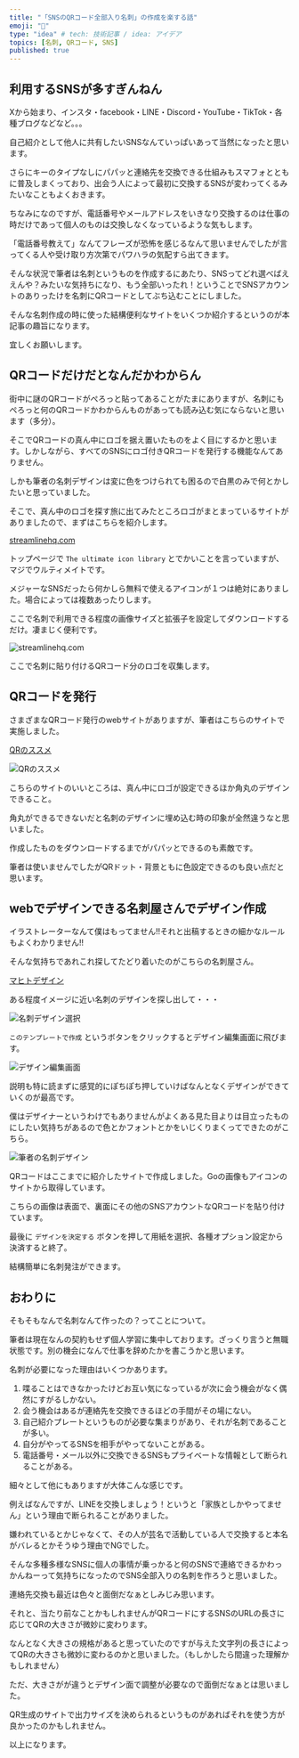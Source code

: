 ```yaml
---
title: "「SNSのQRコード全部入り名刺」の作成を楽する話"
emoji: "🌟"
type: "idea" # tech: 技術記事 / idea: アイデア
topics: [名刺, QRコード, SNS]
published: true
---
```


## 利用するSNSが多すぎんねん
Xから始まり、インスタ・facebook・LINE・Discord・YouTube・TikTok・各種ブログなどなど。。。

自己紹介として他人に共有したいSNSなんていっぱいあって当然になったと思います。

さらにキーのタイプなしにパパッと連絡先を交換できる仕組みもスマフォとともに普及しまくっており、出会う人によって最初に交換するSNSが変わってくるみたいなこともよくおきます。

ちなみになのですが、電話番号やメールアドレスをいきなり交換するのは仕事の時だけであって個人のものは交換しなくなっているような気もします。

「電話番号教えて」なんてフレーズが恐怖を感じるなんて思いませんでしたが言ってくる人や受け取り方次第でパワハラの気配すら出てきます。

そんな状況で筆者は名刺というものを作成するにあたり、SNSってどれ選べばええんや？みたいな気持ちになり、もう全部いったれ！ということでSNSアカウントのありったけを名刺にQRコードとしてぶち込むことにしました。

そんな名刺作成の時に使った結構便利なサイトをいくつか紹介するというのが本記事の趣旨になります。

宜しくお願いします。

## QRコードだけだとなんだかわからん
街中に謎のQRコードがぺろっと貼ってあることがたまにありますが、名刺にもぺろっと何のQRコードかわからんものがあっても読み込む気にならないと思います（多分）。

そこでQRコードの真ん中にロゴを据え置いたものをよく目にするかと思います。しかしながら、すべてのSNSにロゴ付きQRコードを発行する機能なんてありません。

しかも筆者の名刺デザインは変に色をつけられても困るので白黒のみで何とかしたいと思っていました。

そこで、真ん中のロゴを探す旅に出てみたところロゴがまとまっているサイトがありましたので、まずはこちらを紹介します。

[streamlinehq.com](https://home.streamlinehq.com/)

トップページで `The ultimate icon library` とでかいことを言っていますが、マジでウルティメイトです。

メジャーなSNSだったら何かしら無料で使えるアイコンが１つは絶対にありました。場合によっては複数あったりします。

ここで名刺で利用できる程度の画像サイズと拡張子を設定してダウンロードするだけ。凄まじく便利です。

![streamlinehq.com](https://storage.googleapis.com/zenn-user-upload/ccf099171614-20250110.png)

ここで名刺に貼り付けるQRコード分のロゴを収集します。

## QRコードを発行
さまざまなQRコード発行のwebサイトがありますが、筆者はこちらのサイトで実施しました。

[QRのススメ](https://qr.quel.jp/design.php)

![QRのススメ](https://storage.googleapis.com/zenn-user-upload/d5ad3468d646-20250110.png)

こちらのサイトのいいところは、真ん中にロゴが設定できるほか角丸のデザインできること。

角丸ができるできないだと名刺のデザインに埋め込む時の印象が全然違うなと思いました。

作成したものをダウンロードするまでがパパッとできるのも素敵です。

筆者は使いませんでしたがQRドット・背景ともに色設定できるのも良い点だと思います。

## webでデザインできる名刺屋さんでデザイン作成

イラストレーターなんて僕はもってません!!それと出稿するときの細かなルールもよくわかりません!!

そんな気持ちであれこれ探してたどり着いたのがこちらの名刺屋さん。

[マヒトデザイン](https://mhtdesign.net/)

ある程度イメージに近い名刺のデザインを探し出して・・・

![名刺デザイン選択](https://storage.googleapis.com/zenn-user-upload/f495a3eeeb03-20250110.png)

`このテンプレートで作成` というボタンをクリックするとデザイン編集画面に飛びます。

![デザイン編集画面](https://storage.googleapis.com/zenn-user-upload/938f80dc7c1a-20250110.png)

説明も特に読まずに感覚的にぽちぽち押していけばなんとなくデザインができていくのが最高です。

僕はデザイナーというわけでもありませんがよくある見た目よりは目立ったものにしたい気持ちがあるので色とかフォントとかをいじくりまくってできたのがこちら。

![筆者の名刺デザイン](https://storage.googleapis.com/zenn-user-upload/9f220c697d45-20250110.png)

QRコードはここまでに紹介したサイトで作成しました。Goの画像もアイコンのサイトから取得しています。

こちらの画像は表面で、裏面にその他のSNSアカウントなQRコードを貼り付けています。

最後に `デザインを決定する` ボタンを押して用紙を選択、各種オプション設定から決済すると終了。

結構簡単に名刺発注ができます。

## おわりに

そもそもなんで名刺なんて作ったの？ってことについて。

筆者は現在なんの契約もせず個人学習に集中しております。ざっくり言うと無職状態です。別の機会になんで仕事を辞めたかを書こうかと思います。

名刺が必要になった理由はいくつかあります。

1. 喋ることはできなかったけどお互い気になっているが次に会う機会がなく偶然にすがるしかない。
2. 会う機会はあるが連絡先を交換できるほどの手間がその場にない。
3. 自己紹介プレートというものが必要な集まりがあり、それが名刺であることが多い。
4. 自分がやってるSNSを相手がやってないことがある。
5. 電話番号・メール以外に交換できるSNSもプライベートな情報として断られることがある。
   
細々として他にもありますが大体こんな感じです。

例えばなんですが、LINEを交換しましょう！というと「家族としかやってません」という理由で断られることがありました。

嫌われているとかじゃなくて、その人が芸名で活動している人で交換すると本名がバレるとかそうゆう理由でNGでした。

そんな多種多様なSNSに個人の事情が乗っかると何のSNSで連絡できるかわっかんねーって気持ちになったのでSNS全部入りの名刺を作ろうと思いました。

連絡先交換も最近は色々と面倒だなぁとしみじみ思います。

それと、当たり前なことかもしれませんがQRコードにするSNSのURLの長さに応じてQRの大きさが微妙に変わります。

なんとなく大きさの規格があると思っていたのですが与えた文字列の長さによってQRの大きさも微妙に変わるのかと思いました。（もしかしたら間違った理解かもしれません）

ただ、大きさがが違うとデザイン面で調整が必要なので面倒だなぁとは思いました。

QR生成のサイトで出力サイズを決められるというものがあればそれを使う方が良かったのかもしれません。

以上になります。






